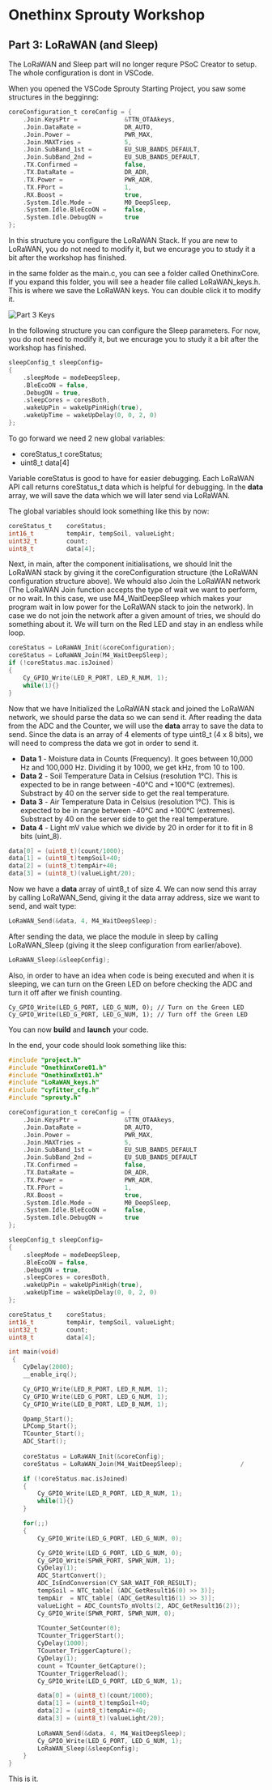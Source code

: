 # Onethinx Sprouty Workshop

## Part 3: LoRaWAN (and Sleep)

The LoRaWAN and Sleep part will no longer requre PSoC Creator to setup. The whole configuration is dont in VSCode.

When you opened the VSCode Sprouty Starting Project, you saw some structures in the begginng:

```c
coreConfiguration_t	coreConfig = {					
	.Join.KeysPtr = 			&TTN_OTAAkeys,		
	.Join.DataRate =			DR_AUTO,			
	.Join.Power =				PWR_MAX,			
	.Join.MAXTries = 			5,					
	.Join.SubBand_1st =     	EU_SUB_BANDS_DEFAULT,
	.Join.SubBand_2nd =     	EU_SUB_BANDS_DEFAULT,
	.TX.Confirmed = 			false,				
	.TX.DataRate = 				DR_ADR,				
	.TX.Power = 				PWR_ADR,			
	.TX.FPort = 				1,					
	.RX.Boost = 				true,				
	.System.Idle.Mode = 		M0_DeepSleep,		
	.System.Idle.BleEcoON =		false,				
	.System.Idle.DebugON =		true				
};
```

In this structure you configure the LoRaWAN Stack. If you are new to LoRaWAN, you do not need to modify it, but we encurage you to study it a bit after the workshop has finished.

in the same folder as the main.c, you can see a folder called OnethinxCore. If you expand this folder, you will see a header file called LoRaWAN_keys.h. This is where we save the LoRaWAN keys. You can double click it to modify it.

![Part 3 Keys](https://github.com/onethinx/Sprouty_Workshop/blob/main/img/P3Keys.png)

In the following structure you can configure the Sleep parameters. For now, you do not need to modify it, but we encurage you to study it a bit after the workshop has finished.

```c
sleepConfig_t sleepConfig=							
{
	.sleepMode = modeDeepSleep,						
	.BleEcoON = false,								
	.DebugON = true,								
	.sleepCores = coresBoth,						
	.wakeUpPin = wakeUpPinHigh(true),				
	.wakeUpTime = wakeUpDelay(0, 0, 2, 0) 			
};
```

To go forward we need 2 new global variables:
* coreStatus_t coreStatus;
* uint8_t data[4]

Variable coreStatus is good to have for easier debugging. Each LoRaWAN API call returns coreStatus_t data which is helpful for debugging. In the **data** array, we will save the data which we will later send via LoRaWAN.

The global variables should look something like this by now:

```c
coreStatus_t 	coreStatus;
int16_t 		tempAir, tempSoil, valueLight;
uint32_t 		count;
uint8_t 		data[4];
```

Next, in main, after the component initialisations, we should Init the LoRaWAN stack by giving it the coreConfiguration structure (the LoRaWAN configuration structure above). We whould also Join the LoRaWAN network (The LoRaWAN Join function accepts the type of wait we want to perform, or no wait. In this case, we use M4_WaitDeepSleep which makes your program wait in low power for the LoRaWAN stack to join the network). In case we do not join the network after a given amount of tries, we should do something about it. We will turn on the Red LED and stay in an endless while loop.

```c
coreStatus = LoRaWAN_Init(&coreConfiguration);
coreStatus = LoRaWAN_Join(M4_WaitDeepSleep);
if (!coreStatus.mac.isJoined)
{
	Cy_GPIO_Write(LED_R_PORT, LED_R_NUM, 1);
	while(1){}
}
```

Now that we have Initialized the LoRaWAN stack and joined the LoRaWAN network, we should parse the data so we can send it. After reading the data from the ADC and the Counter, we will use the **data** array to save the data to send. Since the data is an array of 4 elements of type uint8_t (4 x 8 bits), we will need to compress the data we got in order to send it. 

* **Data 1** - Moisture data in Counts (Frequency). It goes between 10,000 Hz and 100,000 Hz. Dividing it by 1000, we get kHz, from 10 to 100.
* **Data 2** - Soil Temperature Data in Celsius (resolution 1°C). This is expected to be in range between -40°C and +100°C (extremes). Substract by 40 on the server side to get the real temperature. 
* **Data 3** - Air Temperature Data in Celsius (resolution 1°C). This is expected to be in range between -40°C and +100°C (extremes). Substract by 40 on the server side to get the real temperature.
* **Data 4** - Light mV value which we divide by 20 in order for it to fit in 8 bits (uint_8).

```c
data[0] = (uint8_t)(count/1000);	
data[1] = (uint8_t)tempSoil+40;		
data[2] = (uint8_t)tempAir+40;		
data[3] = (uint8_t)(valueLight/20);	
```

Now we have a **data** array of uint8_t of size 4. We can now send this array by calling LoRaWAN_Send, giving it the data array address, size we want to send, and wait type:

```c
LoRaWAN_Send(&data, 4, M4_WaitDeepSleep);
```

After sending the data, we place the module in sleep by calling LoRaWAN_Sleep (giving it the sleep configuration from earlier/above).

```c
LoRaWAN_Sleep(&sleepConfig);
```

Also, in order to have an idea when code is being executed and when it is sleeping, we can turn on the Green LED on before checking the ADC and turn it off after we finish counting.

```
Cy_GPIO_Write(LED_G_PORT, LED_G_NUM, 0); // Turn on the Green LED
Cy_GPIO_Write(LED_G_PORT, LED_G_NUM, 1); // Turn off the Green LED
```

You can now **build** and **launch** your code.

In the end, your code should look something like this:

```c
#include "project.h"
#include "OnethinxCore01.h"
#include "OnethinxExt01.h"
#include "LoRaWAN_keys.h"
#include "cyfitter_cfg.h"
#include "sprouty.h"

coreConfiguration_t	coreConfig = {					
	.Join.KeysPtr = 			&TTN_OTAAkeys,		
	.Join.DataRate =			DR_AUTO,			
	.Join.Power =				PWR_MAX,			
	.Join.MAXTries = 			5,					
	.Join.SubBand_1st =     	EU_SUB_BANDS_DEFAULT
	.Join.SubBand_2nd =     	EU_SUB_BANDS_DEFAULT
	.TX.Confirmed = 			false,				
	.TX.DataRate = 				DR_ADR,				
	.TX.Power = 				PWR_ADR,			
	.TX.FPort = 				1,					
	.RX.Boost = 				true,				
	.System.Idle.Mode = 		M0_DeepSleep,		
	.System.Idle.BleEcoON =		false,				
	.System.Idle.DebugON =		true				
};

sleepConfig_t sleepConfig=							
{
	.sleepMode = modeDeepSleep,						
	.BleEcoON = false,								
	.DebugON = true,								
	.sleepCores = coresBoth,						
	.wakeUpPin = wakeUpPinHigh(true),				
	.wakeUpTime = wakeUpDelay(0, 0, 2, 0) 			
};

coreStatus_t 	coreStatus;
int16_t 		tempAir, tempSoil, valueLight;
uint32_t 		count;
uint8_t 		data[4];

int main(void)
 {
	CyDelay(2000);
	__enable_irq();

	Cy_GPIO_Write(LED_R_PORT, LED_R_NUM, 1);		
	Cy_GPIO_Write(LED_G_PORT, LED_G_NUM, 1);		
	Cy_GPIO_Write(LED_B_PORT, LED_B_NUM, 1);		

	Opamp_Start();									
	LPComp_Start();									
	TCounter_Start();								
	ADC_Start();									
 
	coreStatus = LoRaWAN_Init(&coreConfig);			
    coreStatus = LoRaWAN_Join(M4_WaitDeepSleep);				/

	if (!coreStatus.mac.isJoined)							
	{
		Cy_GPIO_Write(LED_R_PORT, LED_R_NUM, 1);
	 	while(1){}
	}

	for(;;)
	{
        Cy_GPIO_Write(LED_G_PORT, LED_G_NUM, 0);

		Cy_GPIO_Write(LED_G_PORT, LED_G_NUM, 0);				
		Cy_GPIO_Write(SPWR_PORT, SPWR_NUM, 1);					
		CyDelay(1);												
		ADC_StartConvert();										
		ADC_IsEndConversion(CY_SAR_WAIT_FOR_RESULT);			
		tempSoil = NTC_table[ (ADC_GetResult16(0) >> 3)];		
		tempAir  = NTC_table[ (ADC_GetResult16(1) >> 3)];		
		valueLight = ADC_CountsTo_mVolts(2, ADC_GetResult16(2));
		Cy_GPIO_Write(SPWR_PORT, SPWR_NUM, 0);					
		
		TCounter_SetCounter(0);									
		TCounter_TriggerStart();								
		CyDelay(1000);											
		TCounter_TriggerCapture();								
		CyDelay(1);												
		count = TCounter_GetCapture();							
		TCounter_TriggerReload();								
		Cy_GPIO_Write(LED_G_PORT, LED_G_NUM, 1);				

		data[0] = (uint8_t)(count/1000);						 
		data[1] = (uint8_t)tempSoil+40;							
		data[2] = (uint8_t)tempAir+40;							
		data[3] = (uint8_t)(valueLight/20);						
		
		LoRaWAN_Send(&data, 4, M4_WaitDeepSleep);			
        Cy_GPIO_Write(LED_G_PORT, LED_G_NUM, 1);
		LoRaWAN_Sleep(&sleepConfig);							
	}
}
```

This is it.

